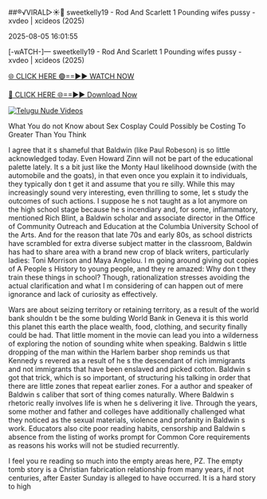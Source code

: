 ##®️√VIRAL▷☀️👄    sweetkelly19 - Rod And Scarlett 1 Pounding wifes pussy - xvdeo &#124; xcideos (2025)

2025-08-05 16:01:55



[-wATCH-]—    sweetkelly19 - Rod And Scarlett 1 Pounding wifes pussy - xvdeo &#124; xcideos (2025)

[🌐 CLICK HERE 🟢==►► WATCH NOW](https://www.youtucams.com/tracking/githubcom)

[🔴 CLICK HERE 🌐==►► Download Now](https://www.youtucams.com/tracking/githubcom)

[![Telugu Nude Videos](https://i.imgur.com/dJHk4Zq.gif)](https://www.youtucams.com/tracking/githubcom)



What You do not Know about Sex Cosplay Could Possibly be Costing To Greater Than You Think

I agree that it s shameful that Baldwin (like Paul Robeson) is so little acknowledged today. Even Howard Zinn will not be part of the educational palette lately. It s a bit just like the Monty Haul likelihood downside (with the automobile and the goats), in that even once you explain it to individuals, they typically don t get it and assume that you re silly. While this may increasingly sound very interesting, even thrilling to some, let s study the outcomes of such actions.  I suppose he s not taught as a lot anymore on the high school stage because he s incendiary and, for some, inflammatory,  mentioned Rich Blint, a Baldwin scholar and associate director in the Office of Community Outreach and Education at the Columbia University School of the Arts. And for the reason that late  70s and early  80s, as school districts have scrambled for extra diverse subject matter in the classroom, Baldwin has had to share area with a brand new crop of black writers, particularly ladies: Toni Morrison and Maya Angelou. I m going around giving out copies of A People s History to young people, and they re amazed:  Why don t they train these things in school? Though, rationalization stresses avoiding the actual clarification and what I m considering of can happen out of mere ignorance and lack of curiosity as effectively.

Wars are about seizing territory or retaining territory, as a result of the world bank shouldn t be the some bulding World Bank in Geneva it is this world this planet this earth the place wealth, food, clothing, and security finally could be had. That little moment in the movie can lead you into a wilderness of exploring the notion of  sounding white  when speaking. Baldwin s little dropping of  the man within the Harlem barber shop  reminds us that Kennedy s revered as a result of he s the descendant of rich immigrants and not  immigrants  that have been enslaved and picked cotton. Baldwin s got that trick, which is so important, of structuring his talking in order that there are little zones that repeat earlier zones. For a author and speaker of Baldwin s caliber that sort of thing comes naturally. Where Baldwin s rhetoric really involves life is when he s delivering it live. Through the years, some mother and father and colleges have additionally challenged what they noticed as the sexual materials, violence and profanity in Baldwin s work. Educators also cite poor reading habits, censorship and Baldwin s absence from the listing of works prompt for Common Core requirements as reasons his works will not be studied recurrently.

I feel you re reading so much into the empty areas here, PZ. The empty tomb story is a Christian fabrication relationship from many years, if not centuries, after Easter Sunday is alleged to have occurred. It is a hard story to high